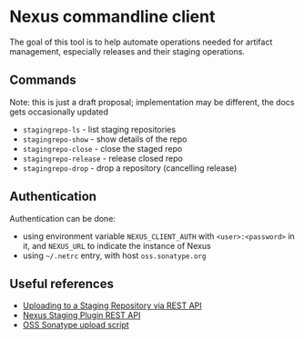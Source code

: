 # Nexus commandline client

The goal of this tool is to help automate operations needed for artifact management,
especially releases and their staging operations.


## Commands

Note: this is just a draft proposal; implementation may be different, the docs gets occasionally updated

- `stagingrepo-ls` - list staging repositories
- `stagingrepo-show` - show details of the repo
- `stagingrepo-close` - close the staged repo
- `stagingrepo-release` - release closed repo
- `stagingrepo-drop` - drop a repository (cancelling release)

## Authentication

Authentication can be done:
- using environment variable `NEXUS_CLIENT_AUTH` with `<user>:<password>` in it, and `NEXUS_URL` to indicate the instance of Nexus
- using `~/.netrc` entry, with host `oss.sonatype.org`

## Useful references

* [Uploading to a Staging Repository via REST API](https://support.sonatype.com/hc/en-us/articles/213465868-Uploading-to-a-Staging-Repository-via-REST-API)
* [Nexus Staging Plugin REST API](https://oss.sonatype.org/nexus-staging-plugin/default/docs/index.html)
* [OSS Sonatype upload script](https://github.com/pkozelka/libtorch-bundle/blob/main/upload.sh)
